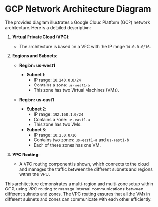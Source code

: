 # GCP Network Architecture Diagram

The provided diagram illustrates a Google Cloud Platform (GCP) network architecture. Here is a detailed description:

1. **Virtual Private Cloud (VPC)**:
   - The architecture is based on a VPC with the IP range `10.0.0.0/16`.

2. **Regions and Subnets**:
   - **Region: us-west1**
     - **Subnet 1**: 
       - IP range: `10.240.0.0/24`
       - Contains a zone: `us-west1-a`
       - This zone has two Virtual Machines (VMs).

   - **Region: us-east1**
     - **Subnet 2**: 
       - IP range: `192.168.1.0/24`
       - Contains a zone: `us-east1-a`
       - This zone has two VMs.
     - **Subnet 3**: 
       - IP range: `10.2.0.0/16`
       - Contains two zones: `us-east1-a` and `us-east1-b`
       - Each of these zones has one VM.

3. **VPC Routing**:
   - A VPC routing component is shown, which connects to the cloud and manages the traffic between the different subnets and regions within the VPC.

This architecture demonstrates a multi-region and multi-zone setup within GCP, using VPC routing to manage internal communications between different subnets and zones. The VPC routing ensures that all the VMs in different subnets and zones can communicate with each other efficiently.